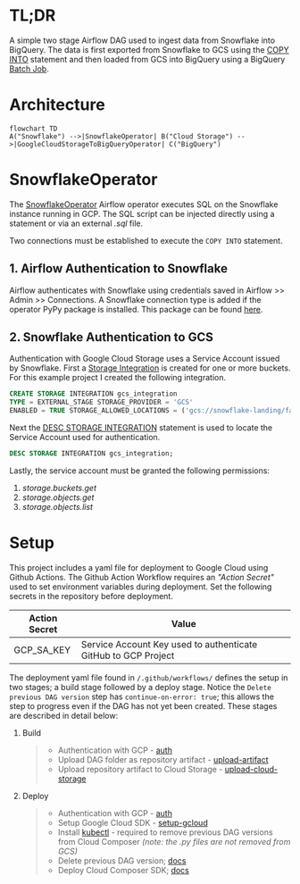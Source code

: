 # TL;DR

A simple two stage Airflow DAG used to ingest data from Snowflake into BigQuery. The data is first exported from Snowflake to GCS using the [COPY INTO](https://docs.snowflake.com/en/sql-reference/sql/copy-into-table) statement and then loaded from GCS into BigQuery using a BigQuery [Batch Job](https://cloud.google.com/bigquery/docs/batch-loading-data).

# Architecture

```mermaid
flowchart TD
A("Snowflake") -->|SnowflakeOperator| B("Cloud Storage") -->|GoogleCloudStorageToBigQueryOperator| C("BigQuery")
```

# SnowflakeOperator

The [SnowflakeOperator](https://airflow.apache.org/docs/apache-airflow-providers-snowflake/stable/operators/snowflake.html) Airflow operator executes SQL on the Snowflake instance running in GCP. The SQL script can be injected directly using a statement or via an external _.sql_ file.

Two connections must be established to execute the `COPY INTO` statement.

## 1. Airflow Authentication to Snowflake

Airflow authenticates with Snowflake using credentials saved in Airflow >> Admin >> Connections. A Snowflake connection type is added if the operator PyPy package is installed. This package can be found [here](https://pypi.org/project/apache-airflow-providers-snowflake/).

## 2. Snowflake Authentication to GCS

Authentication with Google Cloud Storage uses a Service Account issued by Snowflake. First a [Storage Integration](https://docs.snowflake.com/en/sql-reference/sql/create-storage-integration) is created for one or more buckets. For this example project I created the following integration.

```SQL
CREATE STORAGE INTEGRATION gcs_integration
TYPE = EXTERNAL_STAGE STORAGE_PROVIDER = 'GCS'
ENABLED = TRUE STORAGE_ALLOWED_LOCATIONS = ('gcs://snowflake-landing/faa/');
```

Next the [DESC STORAGE INTEGRATION](https://docs.snowflake.com/en/sql-reference/sql/desc-integration) statement is used to locate the Service Account used for authentication.

```SQL
DESC STORAGE INTEGRATION gcs_integration;
```

Lastly, the service account must be granted the following permissions:

1. _storage.buckets.get_
2. _storage.objects.get_
3. _storage.objects.list_

# Setup

This project includes a yaml file for deployment to Google Cloud using Github Actions. The Github Action Workflow requires an _"Action Secret"_ used to set environment variables during deployment. Set the following secrets in the repository before deployment.

| Action Secret | Value                                                          |
| ------------- | -------------------------------------------------------------- |
| GCP_SA_KEY    | Service Account Key used to authenticate GitHub to GCP Project |

The deployment yaml file found in `/.github/workflows/` defines the setup in two stages; a build stage followed by a deploy stage. Notice the `Delete previous DAG version` step has `continue-on-error: true`; this allows the step to progress even if the DAG has not yet been created. These stages are described in detail below:

1. Build
   > - Authentication with GCP - [auth](https://github.com/google-github-actions/auth)
   > - Upload DAG folder as repository artifact - [upload-artifact](https://github.com/actions/upload-artifact)
   > - Upload repository artifact to Cloud Storage - [upload-cloud-storage](https://github.com/google-github-actions/upload-cloud-storage)
2. Deploy
   > - Authentication with GCP - [auth](https://github.com/google-github-actions/auth)
   > - Setup Google Cloud SDK - [setup-gcloud](https://github.com/google-github-actions/setup-gcloud)
   > - Install [kubectl](https://cloud.google.com/kubernetes-engine/docs/how-to/cluster-access-for-kubectl) - required to remove previous DAG versions from Cloud Composer _(note: the .py files are not removed from GCS)_
   > - Delete previous DAG version; [docs](https://cloud.google.com/composer/docs/how-to/using/managing-dags#deleting_a_dag)
   > - Deploy Cloud Composer SDK; [docs](https://cloud.google.com/composer/docs/how-to/using/managing-dags#adding)
